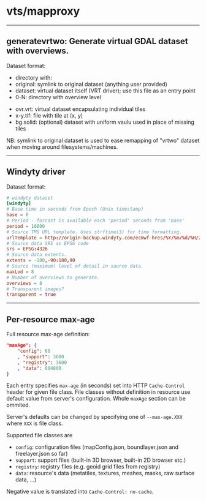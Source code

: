 # vts/mapproxy

---

## generatevrtwo: Generate virtual GDAL dataset with overviews.

Dataset format:
* directory with:
 * original: symlink to original dataset (anything user provided)
 * dataset: virtual dataset itself (VRT driver); use this file as an entry point
 * 0-N: directory with overview level
  - ovr.vrt: virtual dataset encapsulating individual tiles
  - x-y.tif: file with tile at (x, y)
  - bg.solid: (optional) dataset with uniform vaulu used in place of missing tiles

NB: symlink to original dataset is used to ease remapping of "vrtwo" dataset
when moving around filesystems/machines.

---

## Windyty driver

Dataset format:

```conf
# windyty dataset
[windyty]
# Base time in seconds from Epoch (Unix timestamp)
base = 0
# Period - forcast is available each 'period' seconds from 'base'
period = 10800
# Source TMS URL template. Uses strftime(3) for time formatting.
urlTemplate = http://origin-backup.windyty.com/ecmwf-hres/%Y/%m/%d/%H/256mt${z}/${y}/${x}/clouds2-surface.png
# Source data SRS as EPSG code
srs = EPSG:4326
# Source data extents.
extents = -180,-90:180,90
# Source (maximum) level of detail in source data.
maxLod = 8
# Number of overviews to generate.
overviews = 8
# Transparent images?
transparent = true
```

---

## Per-resource max-age

Full resource max-age definition:

```json
"maxAge": {
    "config": 60
    , "support": 3600
    , "registry": 3600
    , "data": 604800
}
```
Each entry specifies `max-age` (in seconds) set into HTTP `Cache-Control` header for given file class.
File classes without definition in resource use default value from server's configuration. Whole `maxAge`
section can be ommited.

Server's defaults can be changed by specifying one of `--max-age.XXX` where `XXX` is file class.

Supported file classes are
 * `config`: configuration files (mapConfig.json, boundlayer.json and freelayer.json so far)
 * `support`: support files (built-in 3D browser, built-in 2D browser etc.)
 * `registry`: registry files (e.g. geoid grid files from registry)
 * `data`: resource's data (metatiles, textures, meshes, masks, raw surface data, ...)

Negative value is translated into `Cache-Control: no-cache`.

